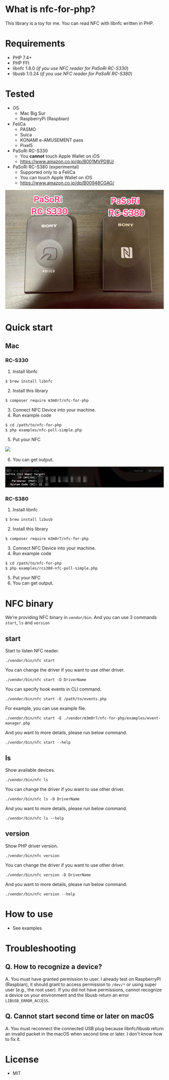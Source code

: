 # What is nfc-for-php?

This library is a toy for me. You can read NFC with libnfc written in PHP.

# Requirements
- PHP 7.4+
- PHP FFI
- libnfc 1.8.0 (_if you use NFC reader for PaSoRi RC-S330_)
- libusb 1.0.24 (_if you use NFC reader for PaSoRi RC-S380_)

# Tested

- OS
  - Mac Big Sur
  - RaspberryPi (Raspbian)
- FeliCa
  - PASMO
  - Suica
  - KONAMI e-AMUSEMENT pass
  - Pixel5
- PaSoRi RC-S330
  - You **cannot** touch Apple Wallet on iOS
  - https://www.amazon.co.jp/dp/B001MVPD8U/
- PaSoRi RC-S380 (experimental)
  - Supported only to a FeliCa
  - You can touch Apple Wallet on iOS
  - https://www.amazon.co.jp/dp/B00948CGAG/

<img src="images/pasori.jpg" />

# Quick start

## Mac
### RC-S330
1. Install libnfc

```
$ brew install libnfc
```

2. Install this library

```
$ composer require m3m0r7/nfc-for-php
```

3. Connect NFC Device into your machine.
4. Run example code

```
$ cd /path/to/nfc-for-php
$ php examples/nfc-poll-simple.php
```

5. Put your NFC

<img src="images/felica.png">

6. You can get output.

<img src="images/example.jpg">

### RC-S380

1. Install libnfc

```
$ brew install libusb
```

2. Install this library

```
$ composer require m3m0r7/nfc-for-php
```

3. Connect NFC Device into your machine.
4. Run example code

```
$ cd /path/to/nfc-for-php
$ php examples/rcs380-nfc-poll-simple.php
```

5. Put your NFC
6. You can get output.

# NFC binary

We're providing NFC binary in `vendor/bin`.
And you can use 3 commands `start`, `ls` and `version`


## start

Start to listen NFC reader.

```
./vendor/bin/nfc start
```

You can change the driver if you want to use other driver.

```
./vendor/bin/nfc start -D DriverName
```

You can specify hook events in CLI command.

```
./vendor/bin/nfc start -E /path/to/events.php
```

For example, you can use example file.

```
./vendor/bin/nfc start -E ./vendor/m3m0r7/nfc-for-php/examples/event-manager.php
```


And you want to more details, please run below command.

```
./vendor/bin/nfc start --help
```

## ls

Show available devices.

```
./vendor/bin/nfc ls
```

You can change the driver if you want to use other driver.

```
./vendor/bin/nfc ls -D DriverName
```

And you want to more details, please run below command.

```
./vendor/bin/nfc ls --help
```

## version

Show PHP driver version.

```
./vendor/bin/nfc version
```

You can change the driver if you want to use other driver.

```
./vendor/bin/nfc version -D DriverName
```

And you want to more details, please run below command.

```
./vendor/bin/nfc version --help
```

# How to use

- See examples

# Troubleshooting

## Q. How to recognize a device?
A. You must have granted permission to user.
I already test on RaspberryPI (Raspbian), it should grant to access permission to `/dev/*` or using super user (e.g., the root user).
If you did not have permissions, cannot recognize a device on your environment and the libusb return an error `LIBUSB_ERROR_ACCESS`.

## Q. Cannot start second time or later on macOS
A. You must reconnect the connected USB plug because libnfc/libusb return an invalid packet in the macOS when second time or later.
I don't know how to fix it.

# License
- MIT

